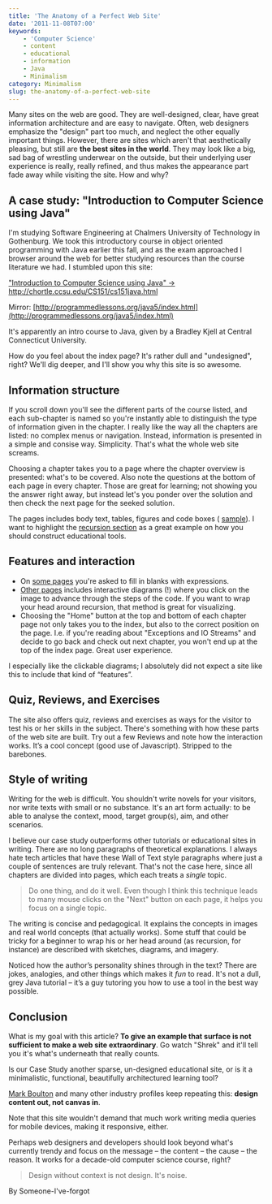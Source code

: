 ```yaml
---
title: 'The Anatomy of a Perfect Web Site'
date: '2011-11-08T07:00'
keywords:
    - 'Computer Science'
    - content
    - educational
    - information
    - Java
    - Minimalism
category: Minimalism
slug: the-anatomy-of-a-perfect-web-site
---
```


Many sites on the web are good. They are well-designed, clear, have great information architecture and are easy to navigate. Often, web designers emphasize the "design" part too much, and neglect the other equally important things. However, there are sites which aren't that aesthetically pleasing, but still are **the best sites in the world**. They may look like a big, sad bag of wrestling underwear on the outside, but their underlying user experience is really, really refined, and thus makes the appearance part fade away while visiting the site. How and why?

## A case study: "Introduction to Computer Science using Java"
I'm studying Software Engineering at Chalmers University of Technology in Gothenburg. We took this introductory course in object oriented programming with Java earlier this fall, and as the exam approached I browser around the web for better studying resources than the course literature we had. I stumbled upon this site:
 
 ["Introduction to Computer Science using Java" →](http://chortle.ccsu.edu/CS151/cs151java.html)
 http://chortle.ccsu.edu/CS151/cs151java.html
 
 Mirror: [http://programmedlessons.org/java5/index.html](http://programmedlessons.org/java5/index.html)
 
 It's apparently an intro course to Java, given by a Bradley Kjell at Central Connecticut University.
 
 How do you feel about the index page? It's rather dull and "undesigned", right? We'll dig deeper, and I'll show you why this site is so awesome.
## Information structure
If you scroll down you'll see the different parts of the course listed, and each sub-chapter is named so you're instantly able to distinguish the type of information given in the chapter. I really like the way all the chapters are listed: no complex menus or navigation. Instead, information is presented in a simple and consise way. Simplicity. That's what the whole web site screams.
 
 Choosing a chapter takes you to a page where the chapter overview is presented: what's to be covered. Also note the questions at the bottom of each page in every chapter. Those are great for learning; not showing you the answer right away, but instead let's you ponder over the solution and then check the next page for the seeked solution.
 
 The pages includes body text, tables, figures and code boxes ( [sample](http://chortle.ccsu.edu/java5/Notes/chap29/ch29_3.html)). I want to highlight the [recursion section](http://programmedlessons.org/java5/Notes/chap70/ch70_1.html) as a great example on how you should construct educational tools.
## Features and interaction

- On [some pages](http://programmedlessons.org/java5/Notes/chap72/ch72_3.html) you're asked to fill in blanks with expressions.
- [Other pages](http://programmedlessons.org/java5/Notes/chap72/ch72_4.html) includes interactive diagrams (!) where you click on the image to advance through the steps of the code. If you want to wrap your head around recursion, that method is great for visualizing.
- Choosing the "Home" button at the top and bottom of each chapter page not only takes you to the index, but also to the correct position on the page. I.e. if you're reading about "Exceptions and IO Streams" and decide to go back and check out next chapter, you won't end up at the top of the index page. Great user experience.

I especially like the clickable diagrams; I absolutely did not expect a site like this to include that kind of “features”.
## Quiz, Reviews, and Exercises
The site also offers quiz, reviews and exercises as ways for the visitor to test his or her skills in the subject. There's something with how these parts of the web site are built. Try out a few Reviews and note how the interaction works. It’s a cool concept (good use of Javascript). Stripped to the barebones.
## Style of writing
Writing for the web is difficult. You shouldn't write novels for your visitors, nor write texts with small or no substance. It's an art form actually: to be able to analyse the context, mood, target group(s), aim, and other scenarios.
 
 I believe our case study outperforms other tutorials or educational sites in writing. There are no long paragraphs of theoretical explanations. I always hate tech articles that have these Wall of Text style paragraphs where just a couple of sentences are truly relevant. That's not the case here, since all chapters are divided into pages, which each treats a _single_ topic.
 > Do one thing, and do it well.
Even though I think this technique leads to many mouse clicks on the "Next" button on each page, it helps you focus on a single topic.
 
 The writing is concise and pedagogical. It explains the concepts in images and real world concepts (that actually works). Some stuff that could be tricky for a beginner to wrap his or her head around (as recursion, for instance) are described with sketches, diagrams, and imagery.
 
 Noticed how the author’s personality shines through in the text? There are jokes, analogies, and other things which makes it _fun_ to read. It's not a dull, grey Java tutorial – it’s a guy tutoring you how to use a tool in the best way possible.
## Conclusion
What is my goal with this article? **To give an example that surface is not sufficient to make a web site extraordinary**. Go watch "Shrek" and it'll tell you it's what's underneath that really counts.
 
 Is our Case Study another sparse, un-designed educational site, or is it a minimalistic, functional, beautifully architectured learning tool?
 
 [Mark Boulton](http://www.markboulton.co.uk/) and many other industry profiles keep repeating this: **design content out, not canvas in**.
 
 Note that this site wouldn't demand that much work writing media queries for mobile devices, making it responsive, either.
 
 Perhaps web designers and developers should look beyond what's currently trendy and focus on the message – the content – the cause – the reason. It works for a decade-old computer science course, right?
 > Design without context is not design. It's noise.
 
 By Someone-I've-forgot
